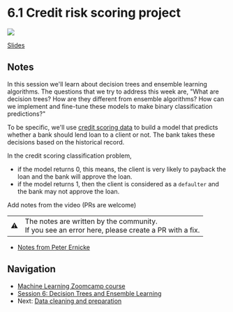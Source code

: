 # 6.1 Credit risk scoring project

<!-- markdownlint-disable MD033 -->
<!-- markdownlint-disable MD045 -->
<a href="https://www.youtube.com/watch?v=GJGmlfZoCoU&list=PL3MmuxUbc_hIhxl5Ji8t4O6lPAOpHaCLR"><img src="images/thumbnail-6-01.jpg"></a>

[Slides](https://www.slideshare.net/AlexeyGrigorev/ml-zoomcamp-6-decision-trees-and-ensemble-learning)

## Notes

In this session we'll learn about decision trees and ensemble learning algorithms. The questions that we try to address this week are, "What are decision trees? How are they different from ensemble algorithms? How can we implement and fine-tune these models to make binary classification predictions?"

To be specific, we'll use [credit scoring data](https://github.com/gastonstat/CreditScoring) to build a model that predicts whether a bank should lend loan to a client or not. The bank takes these decisions based on the historical record.

In the credit scoring classification problem,

- if the model returns 0, this means, the client is very likely to payback the loan and the bank will approve the loan.
- if the model returns 1, then the client is considered as a `defaulter` and the bank may not approve the loan.

Add notes from the video (PRs are welcome)

<table>
   <tr>
      <td>⚠️</td>
      <td>
         The notes are written by the community. <br>
         If you see an error here, please create a PR with a fix.
      </td>
   </tr>
</table>

- [Notes from Peter Ernicke](https://knowmledge.com/2023/10/16/ml-zoomcamp-2023-decision-trees-and-ensemble-learning-part-1/)

## Navigation

- [Machine Learning Zoomcamp course](../)
- [Session 6: Decision Trees and Ensemble Learning](./)
- Next: [Data cleaning and preparation](02-data-prep.md)
